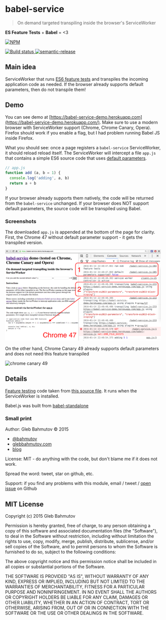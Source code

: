 # babel-service
> On demand targeted transpiling inside the browser's ServiceWorker

**ES Feature Tests** + **Babel** = <3 

[![NPM][babel-service-icon] ][babel-service-url]

[![Build status][babel-service-ci-image] ][babel-service-ci-url]
[![semantic-release][semantic-image] ][semantic-url]

## Main idea

ServiceWorker that runs [ES6 feature tests](https://featuretests.io/) and transpiles the 
incoming application code as needed. If the browser already supports default parameters, then
do not transpile them!

## Demo

You can see demo at 
[https://babel-service-demo.herokuapp.com](https://babel-service-demo.herokuapp.com/). Make sure
to use a modern browser with ServiceWorker support (Chrome, Chrome Canary, Opera). Firefox
should work if you enable a flag, but I had problem running Babel JS inside Firefox.

What you should see: once a page registers a `babel-service` ServiceWorker, it should reload
reload itself. The ServiceWorker will intercept a file `app.js` that contains a simple ES6
source code that uses 
[default parameters](https://developer.mozilla.org/en-US/docs/Web/JavaScript/Reference/Functions/Default_parameters).

```js
// app.js
function add (a, b = 1) {
  console.log('adding', a, b)
  return a + b
}
```

If your browser already supports them natively, the code will be returned from the `babel-service` 
unchanged. If your browser does NOT support default parameters, the source code
will be transpiled using Babel.

### Screenshots

The downloaded `app.js` is appended at the bottom of the page for clarity. First, the Chrome 47
without default parameter support - it gets the transpiled version.

![chrome 47](images/babel-service-chrome.png)

On the other hand, Chrome Canary 49 already supports default parameters and does not need this
feature transpiled

![chrome canary 49](images/babel-service-canary.png)

## Details

[Feature testing](https://github.com/getify/es-feature-tests) code taken from 
[this source file](https://github.com/getify/es-feature-tests/blob/master/lib/featuretests.js).
It runs when the ServiceWorker is installed.

Babel.js was built from [babel-standalone](https://www.npmjs.com/package/babel-standalone)

### Small print

Author: Gleb Bahmutov &copy; 2015

* [@bahmutov](https://twitter.com/bahmutov)
* [glebbahmutov.com](http://glebbahmutov.com)
* [blog](http://glebbahmutov.com/blog/)

License: MIT - do anything with the code, but don't blame me if it does not work.

Spread the word: tweet, star on github, etc.

Support: if you find any problems with this module, email / tweet /
[open issue](https://github.com/bahmutov/babel-service/issues) on Github

## MIT License

Copyright (c) 2015 Gleb Bahmutov

Permission is hereby granted, free of charge, to any person
obtaining a copy of this software and associated documentation
files (the "Software"), to deal in the Software without
restriction, including without limitation the rights to use,
copy, modify, merge, publish, distribute, sublicense, and/or sell
copies of the Software, and to permit persons to whom the
Software is furnished to do so, subject to the following
conditions:

The above copyright notice and this permission notice shall be
included in all copies or substantial portions of the Software.

THE SOFTWARE IS PROVIDED "AS IS", WITHOUT WARRANTY OF ANY KIND,
EXPRESS OR IMPLIED, INCLUDING BUT NOT LIMITED TO THE WARRANTIES
OF MERCHANTABILITY, FITNESS FOR A PARTICULAR PURPOSE AND
NONINFRINGEMENT. IN NO EVENT SHALL THE AUTHORS OR COPYRIGHT
HOLDERS BE LIABLE FOR ANY CLAIM, DAMAGES OR OTHER LIABILITY,
WHETHER IN AN ACTION OF CONTRACT, TORT OR OTHERWISE, ARISING
FROM, OUT OF OR IN CONNECTION WITH THE SOFTWARE OR THE USE OR
OTHER DEALINGS IN THE SOFTWARE.

[babel-service-icon]: https://nodei.co/npm/babel-service.png?downloads=true
[babel-service-url]: https://npmjs.org/package/babel-service
[babel-service-ci-image]: https://travis-ci.org/bahmutov/babel-service.png?branch=master
[babel-service-ci-url]: https://travis-ci.org/bahmutov/babel-service
[semantic-image]: https://img.shields.io/badge/%20%20%F0%9F%93%A6%F0%9F%9A%80-semantic--release-e10079.svg
[semantic-url]: https://github.com/semantic-release/semantic-release
